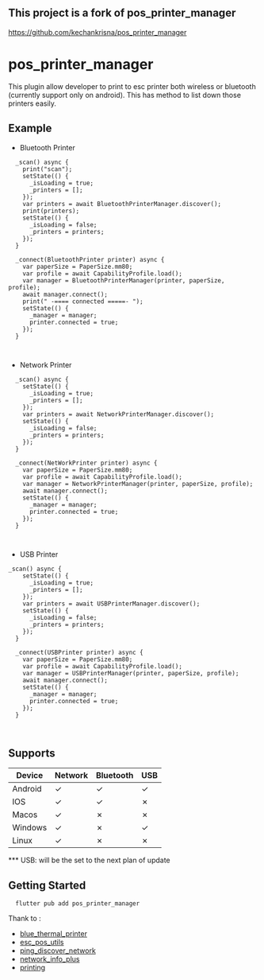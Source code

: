 ## This project is a fork of pos_printer_manager
https://github.com/kechankrisna/pos_printer_manager

# pos_printer_manager

This plugin allow developer to print to esc printer both wireless or bluetooth (currently support only on android). This has method to list down those printers easily.

## Example

- Bluetooth Printer

```
  _scan() async {
    print("scan");
    setState(() {
      _isLoading = true;
      _printers = [];
    });
    var printers = await BluetoothPrinterManager.discover();
    print(printers);
    setState(() {
      _isLoading = false;
      _printers = printers;
    });
  }

  _connect(BluetoothPrinter printer) async {
    var paperSize = PaperSize.mm80;
    var profile = await CapabilityProfile.load();
    var manager = BluetoothPrinterManager(printer, paperSize, profile);
    await manager.connect();
    print(" -==== connected =====- ");
    setState(() {
      _manager = manager;
      printer.connected = true;
    });
  }

  
```

- Network Printer

```
  _scan() async {
    setState(() {
      _isLoading = true;
      _printers = [];
    });
    var printers = await NetworkPrinterManager.discover();
    setState(() {
      _isLoading = false;
      _printers = printers;
    });
  }

  _connect(NetWorkPrinter printer) async {
    var paperSize = PaperSize.mm80;
    var profile = await CapabilityProfile.load();
    var manager = NetworkPrinterManager(printer, paperSize, profile);
    await manager.connect();
    setState(() {
      _manager = manager;
      printer.connected = true;
    });
  }

 
```

- USB Printer
```
_scan() async {
    setState(() {
      _isLoading = true;
      _printers = [];
    });
    var printers = await USBPrinterManager.discover();
    setState(() {
      _isLoading = false;
      _printers = printers;
    });
  }

  _connect(USBPrinter printer) async {
    var paperSize = PaperSize.mm80;
    var profile = await CapabilityProfile.load();
    var manager = USBPrinterManager(printer, paperSize, profile);
    await manager.connect();
    setState(() {
      _manager = manager;
      printer.connected = true;
    });
  }

  
```

## Supports

| Device | Network | Bluetooth | USB |
| --- | --- | --- | --- |
| Android | &check; | &check; | &check; |
| IOS | &check; | &check; | &cross; |
| Macos | &check; | &cross; | &cross; |
| Windows | &check; | &cross; | &check; |
| Linux | &check; | &cross; | &cross; |

*** USB: will be the set to the next plan of update

## Getting Started
```
  flutter pub add pos_printer_manager
```




Thank to :
- [blue_thermal_printer](https://pub.dev/packages/blue_thermal_printer)
- [esc_pos_utils](https://pub.dev/packages/esc_pos_utils)
- [ping_discover_network](https://pub.dev/packages/ping_discover_network)
- [network_info_plus](https://pub.dev/packages/network_info_plus)
- [printing](https://pub.dev/packages/printing)

